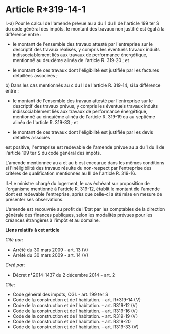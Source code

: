# Article R*319-14-1

I.-a) Pour le calcul de l'amende prévue au a du 1 du II de l'article 199 ter S du code général des impôts, le montant des
travaux non justifié est égal à la différence entre :

- le montant de l'ensemble des travaux attesté par l'entreprise sur le descriptif des travaux réalisés, y compris les
éventuels travaux induits indissociablement liés aux travaux de performance énergétique, mentionné au deuxième alinéa de
l'article R. 319-20 ; et

- le montant de ces travaux dont l'éligibilité est justifiée par les factures détaillées associées ; 

b) Dans les cas mentionnés au c du II de l'article R. 319-14, si la différence entre :

- le montant de l'ensemble des travaux attesté par l'entreprise sur le descriptif des travaux prévus, y compris les éventuels
travaux induits indissociablement liés aux travaux de performance énergétique, mentionné au cinquième alinéa de l'article R.
319-19 ou au septième alinéa de l'article R. 319-33 ; et

- le montant de ces travaux dont l'éligibilité est justifiée par les devis détaillés associés 

est positive, l'entreprise est redevable de l'amende prévue au a du 1 du II de l'article 199 ter S du code général des
impôts. 

L'amende mentionnée au a et au b est encourue dans les mêmes conditions si l'inéligibilité des travaux résulte du non-respect
par l'entreprise des critères de qualification mentionnés au III de l'article R. 319-16. 

II.-Le ministre chargé du logement, le cas échéant sur proposition de l'organisme mentionné à l'article R. 319-12, établit le
montant de l'amende dont est redevable l'entreprise, après que celle-ci a été mise en mesure de présenter ses observations. 

L'amende est recouvrée au profit de l'Etat par les comptables de la direction générale des finances publiques, selon les
modalités prévues pour les créances étrangères à l'impôt et au domaine.

**Liens relatifs à cet article**

_Cité par_:

  - Arrêté du 30 mars 2009 - art. 13 (V)
  - Arrêté du 30 mars 2009 - art. 14 (V)

_Créé par_:

  - Décret n°2014-1437 du 2 décembre 2014 - art. 2

_Cite_:

  - Code général des impôts, CGI. - art. 199 ter S
  - Code de la construction et de l'habitation. - art. R*319-14 (V)
  - Code de la construction et de l'habitation. - art. R319-12 (V)
  - Code de la construction et de l'habitation. - art. R319-16 (V)
  - Code de la construction et de l'habitation. - art. R319-19 (V)
  - Code de la construction et de l'habitation. - art. R319-20
  - Code de la construction et de l'habitation. - art. R319-33 (V)

